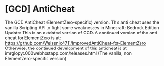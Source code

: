 # [GCD] AntiCheat
The GCD AntiCheat (ElementZero-specific) version. This anti cheat uses the vanilla Scripting API to fight some weaknesses in Minecraft: Bedrock Edition
Update: This is an outdated version of GCD. A continued version of the anti cheat for ElementZero is at: https://github.com/Weissnix4711/ImprovedAntiCheat-for-ElementZero
Otherwise, the continued development of this anticheat is at imrglopyt.000webhostapp.com/releases.html (The vanilla, non ElementZero-specific version) 
